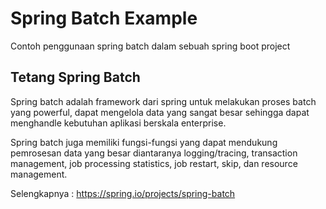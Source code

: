# Spring Batch Example
Contoh penggunaan spring batch dalam sebuah spring boot project

## Tetang Spring Batch
Spring batch adalah framework dari spring untuk melakukan proses batch yang powerful, dapat mengelola data yang sangat besar sehingga dapat menghandle kebutuhan aplikasi berskala enterprise.

Spring batch juga memiliki fungsi-fungsi yang dapat mendukung pemrosesan data yang besar diantaranya logging/tracing, transaction management, job processing statistics, job restart, skip, dan resource management.

Selengkapnya :
https://spring.io/projects/spring-batch
